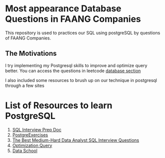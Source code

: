 # Most appearance Database Questions in FAANG Companies
This repository is used to practices our SQL using postgreSQL by questions of FAANG Companies. 

## The Motivations 
I try implementing my Postgresql skills to improve and optimize query better.
You can access the questions in leetcode [database section](https://leetcode.com/problemset/database/)

I also included some resources to brush up on our technique in postgresql through a few sites
# List of Resources to learn PostgreSQL
1. [SQL Interview Prep Doc](https://docs.google.com/document/d/1Bqdx2xwodHPdiW2w3yzjB9CNtWzGD2UP/edit)
2. [PostgreExercises](https://pgexercises.com/)
3. [The Best Medium-Hard Data Analyst SQL Interview Questions](https://quip.com/2gwZArKuWk7W)
4. [Optimization Query](https://media-exp1.licdn.com/dms/document/C4E1FAQFp-9PKAJIe9g/feedshare-document-pdf-analyzed/0/1632384814712?e=1632506400&v=beta&t=IaildObewotNigJsvcRgvwZF6rdkf1RKVfUv77O7CIM)
5. [Data School](https://dataschool.com/books/)


